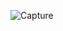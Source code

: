 ![Capture](https://user-images.githubusercontent.com/86370900/199549686-ec9ffa59-9613-443d-9ed3-61a3d31cfe36.PNG)

